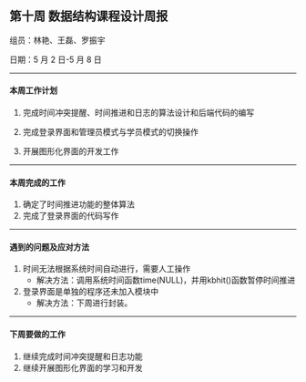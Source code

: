## 第十周 数据结构课程设计周报

组员：林艳、王磊、罗振宇

日期：5 月 2 日-5 月 8 日

---

#### 本周工作计划

1. 完成时间冲突提醒、时间推进和日志的算法设计和后端代码的编写

2. 完成登录界面和管理员模式与学员模式的切换操作

3. 开展图形化界面的开发工作

---

#### 本周完成的工作

1. 确定了时间推进功能的整体算法
1. 完成了登录界面的代码写作

---

#### 遇到的问题及应对方法

1. 时间无法根据系统时间自动进行，需要人工操作
   * 解决方法：调用系统时间函数time(NULL)，并用kbhit()函数暂停时间推进
2. 登录界面是单独的程序还未加入模块中
   * 解决方法：下周进行封装。

---

#### 下周要做的工作

1. 继续完成时间冲突提醒和日志功能
1. 继续开展图形化界面的学习和开发
